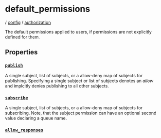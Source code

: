 # default_permissions

/ [config](/ref/config/index.md) / [authorization](/ref/config/config/authorization/index.md) 

The default permissions applied to users, if permissions are
not explicitly defined for them.

## Properties

### [`publish`](/ref/config/authorization/default_permissions/publish/index.md)

A single subject, list of subjects, or a allow-deny map of
subjects for publishing. Specifying a single subject or list
of subjects denotes an *allow* and implcitly denies publishing
to all other subjects.

### [`subscribe`](/ref/config/authorization/default_permissions/subscribe/index.md)

A single subject, list of subjects, or a allow-deny map of
subjects for subscribing. Note, that the subject permission can
have an optional second value declaring a queue name.

### [`allow_responses`](/ref/config/authorization/default_permissions/allow_responses/index.md)




